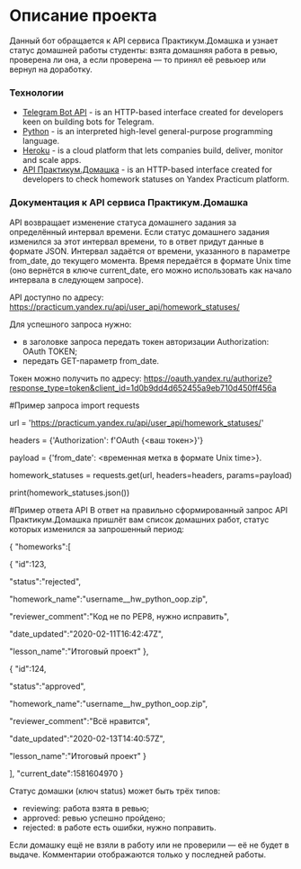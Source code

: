 # Описание проекта
Данный бот обращается к API сервиса Практикум.Домашка и узнает статус домашней работы студенты: взята домашняя работа в ревью, проверена ли она, а если проверена — то принял её ревьюер или вернул на доработку.
### Технологии
- [Telegram Bot API](https://core.telegram.org/bots/api) - is an HTTP-based interface created for developers keen on building bots for Telegram.
- [Python](https://www.python.org/) - is an interpreted high-level general-purpose programming language.
- [Heroku](https://www.heroku.com/) - is a cloud platform that lets companies build, deliver, monitor and scale apps.
- [API Практикум.Домашка](https://practicum.yandex.ru/api/user_api/homework_statuses/) - is an HTTP-based interface created for developers to check homework statuses on Yandex Practicum platform.
### Документация к API сервиса Практикум.Домашка
API возвращает изменение статуса домашнего задания за определённый интервал
времени.
Если статус домашнего задания изменился за этот интервал времени, то в ответ
придут данные в формате JSON.
Интервал задаётся от времени, указанного в параметре from_date, до
текущего момента. Время передаётся в формате Unix time (оно вернётся в
ключе current_date, его можно использовать как начало интервала в
следующем запросе).

API доступно по адресу:
https://practicum.yandex.ru/api/user_api/homework_statuses/

Для успешного запроса нужно:
- в заголовке запроса передать токен авторизации Authorization: OAuth TOKEN;
- передать GET-параметр from_date.

Токен можно получить по адресу: https://oauth.yandex.ru/authorize?response_type=token&client_id=1d0b9dd4d652455a9eb710d450ff456a

#Пример запроса
import requests

url = 'https://practicum.yandex.ru/api/user_api/homework_statuses/'

headers = {'Authorization': f'OAuth {<ваш токен>}'}

payload = {'from_date': <временная метка в формате Unix time>}.

homework_statuses = requests.get(url, headers=headers, params=payload)

print(homework_statuses.json())

#Пример ответа API
В ответ на правильно сформированный запрос API Практикум.Домашка
пришлёт вам список домашних работ, статус которых изменился за
запрошенный период:

{
 "homeworks":[

 {
 "id":123,

 "status":"rejected",

 "homework_name":"username__hw_python_oop.zip",

 "reviewer_comment":"Код не по PEP8, нужно исправить",

 "date_updated":"2020-02-11T16:42:47Z",

 "lesson_name":"Итоговый проект"
 },

 {
 "id":124,

 "status":"approved",

 "homework_name":"username__hw_python_oop.zip",

 "reviewer_comment":"Всё нравится",

 "date_updated":"2020-02-13T14:40:57Z",

 "lesson_name":"Итоговый проект"
 }
 
],
"current_date":1581604970
}

Статус домашки (ключ status) может быть трёх типов:
- reviewing: работа взята в ревью;
- approved: ревью успешно пройдено;
- rejected: в работе есть ошибки, нужно поправить.

Если домашку ещё не взяли в работу или не проверили — её не будет в
выдаче. Комментарии отображаются только у последней работы.
